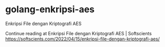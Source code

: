 # golang-enkripsi-aes
Enkripsi File dengan Kriptografi AES

Continue reading at Enkripsi File dengan Kriptografi AES | Softscients
https://softscients.com/2022/04/15/enkripsi-file-dengan-kriptografi-aes/
